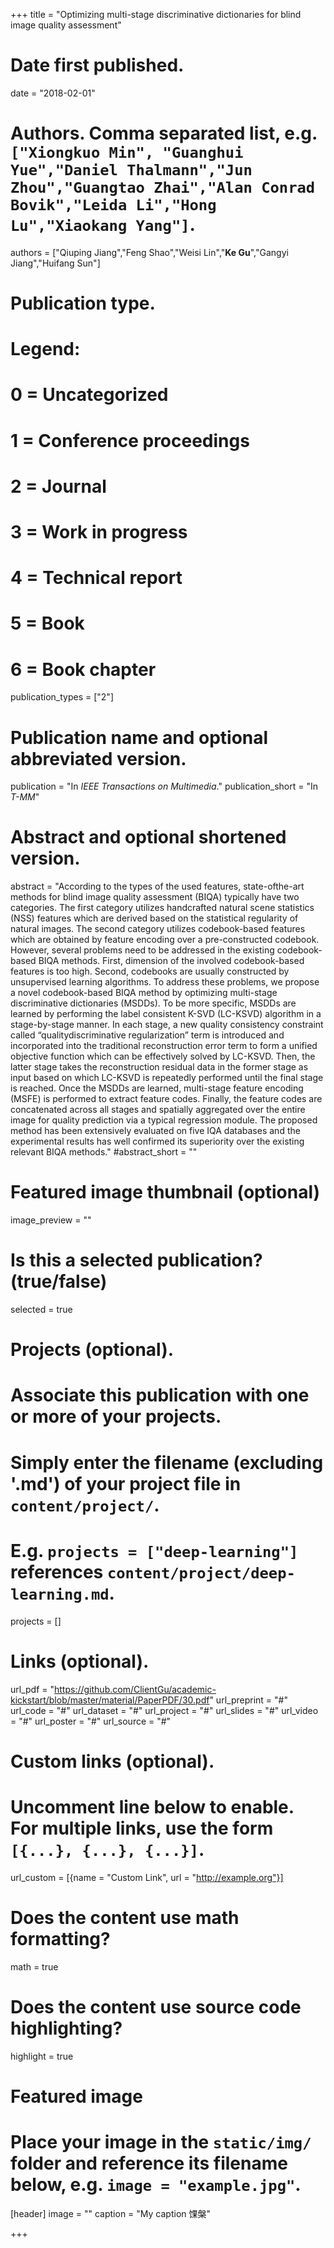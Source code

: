 +++
title = "Optimizing multi-stage discriminative dictionaries for blind image quality assessment"

# Date first published.
date = "2018-02-01"

# Authors. Comma separated list, e.g. `["Xiongkuo Min", "Guanghui Yue","Daniel Thalmann","Jun Zhou","Guangtao Zhai","Alan Conrad Bovik","Leida Li","Hong Lu","Xiaokang Yang"]`.
authors = ["Qiuping Jiang","Feng Shao","Weisi Lin","**Ke Gu**","Gangyi Jiang","Huifang Sun"]
# Publication type.
# Legend:
# 0 = Uncategorized
# 1 = Conference proceedings
# 2 = Journal
# 3 = Work in progress
# 4 = Technical report
# 5 = Book
# 6 = Book chapter
publication_types = ["2"]

# Publication name and optional abbreviated version.
publication = "In *IEEE Transactions on Multimedia*."
publication_short = "In *T-MM*"

# Abstract and optional shortened version.
abstract = "According to the types of the used features, state-ofthe-art methods for blind image quality assessment (BIQA) typically have two categories. The first category utilizes handcrafted natural scene statistics (NSS) features which are derived based on the statistical regularity of natural images. The second category utilizes codebook-based features which are obtained by feature encoding over a pre-constructed codebook. However, several problems need to be addressed in the existing codebook-based BIQA methods. First, dimension of the involved codebook-based features is too high. Second, codebooks are usually constructed by unsupervised learning algorithms. To address these problems, we propose a novel codebook-based BIQA method by optimizing multi-stage discriminative dictionaries (MSDDs). To be more specific, MSDDs are learned by performing the label consistent K-SVD (LC-KSVD) algorithm in a stage-by-stage manner. In each stage, a new quality consistency constraint called “qualitydiscriminative regularization” term is introduced and incorporated into the traditional reconstruction error term to form a unified objective function which can be effectively solved by LC-KSVD. Then, the latter stage takes the reconstruction residual data in the former stage as input based on which LC-KSVD is repeatedly performed until the final stage is reached. Once the MSDDs are learned, multi-stage feature encoding (MSFE) is performed to extract feature codes. Finally, the feature codes are concatenated across all stages and spatially aggregated over the entire image for quality prediction via a typical regression module. The proposed method has been extensively evaluated on five IQA databases and the experimental results has well confirmed its superiority over the existing relevant BIQA methods."
#abstract_short = ""

# Featured image thumbnail (optional)
image_preview = ""

# Is this a selected publication? (true/false)
selected = true

# Projects (optional).
#   Associate this publication with one or more of your projects.
#   Simply enter the filename (excluding '.md') of your project file in `content/project/`.
#   E.g. `projects = ["deep-learning"]` references `content/project/deep-learning.md`.
projects = []

# Links (optional).
url_pdf = "https://github.com/ClientGu/academic-kickstart/blob/master/material/PaperPDF/30.pdf"
url_preprint = "#"
url_code = "#"
url_dataset = "#"
url_project = "#"
url_slides = "#"
url_video = "#"
url_poster = "#"
url_source = "#"

# Custom links (optional).
#   Uncomment line below to enable. For multiple links, use the form `[{...}, {...}, {...}]`.
 url_custom = [{name = "Custom Link", url = "http://example.org"}]

# Does the content use math formatting?
math = true

# Does the content use source code highlighting?
highlight = true

# Featured image
# Place your image in the `static/img/` folder and reference its filename below, e.g. `image = "example.jpg"`.
[header]
image = ""
caption = "My caption 馃槃"

+++
